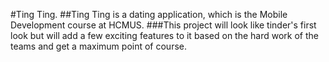 #Ting Ting.
##Ting Ting is a dating application, which is the Mobile Development course at HCMUS.
###This project will look like tinder's first look but will add a few exciting features to it based on the hard work of the teams and get a maximum point of course.
